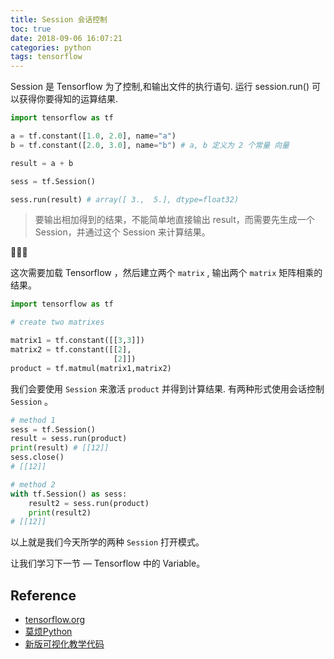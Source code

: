 ```yaml
---
title: Session 会话控制
toc: true
date: 2018-09-06 16:07:21
categories: python
tags: tensorflow
---
```


Session 是 Tensorflow 为了控制,和输出文件的执行语句. 运行 session.run() 可以获得你要得知的运算结果.

<!-- more -->

```python
import tensorflow as tf

a = tf.constant([1.0, 2.0], name="a")
b = tf.constant([2.0, 3.0], name="b") # a, b 定义为 2 个常量 向量

result = a + b

sess = tf.Session()

sess.run(result) # array([ 3.,  5.], dtype=float32)
```

> 要输出相加得到的结果，不能简单地直接输出 result，而需要先生成一个 Session，并通过这个 Session 来计算结果。

🌰🌰🌰

  这次需要加载 Tensorflow ，然后建立两个 `matrix` , 输出两个 `matrix` 矩阵相乘的结果。

```python
import tensorflow as tf

# create two matrixes

matrix1 = tf.constant([[3,3]])
matrix2 = tf.constant([[2],
                       [2]])
product = tf.matmul(matrix1,matrix2)
```

我们会要使用 `Session` 来激活 `product` 并得到计算结果. 有两种形式使用会话控制 `Session` 。

```python
# method 1
sess = tf.Session()
result = sess.run(product)
print(result) # [[12]]
sess.close()
# [[12]]

# method 2
with tf.Session() as sess:
    result2 = sess.run(product)
    print(result2)
# [[12]]
```

以上就是我们今天所学的两种 `Session` 打开模式。

让我们学习下一节 — Tensorflow 中的 Variable。

## Reference

- [tensorflow.org][1]
- [莫烦Python][2]
- [新版可视化教学代码][3]

[1]: https://www.tensorflow.org/
[2]: https://morvanzhou.github.io/tutorials/machine-learning/tensorflow/
[3]: https://github.com/MorvanZhou/Tensorflow-Tutorial


